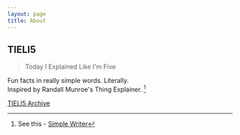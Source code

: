 ```yaml
---
layout: page
title: About
---
```


## TIELI5
> Today I Explained Like I'm Five

Fun facts in really simple words. Literally.  
Inspired by Randall Munroe's Thing Explainer. [^1]

[TIELI5 Archive](https://migzpogi.github.io/tieli5)

[^1]: See this - [Simple Writer](https://xkcd.com/simplewriter/)